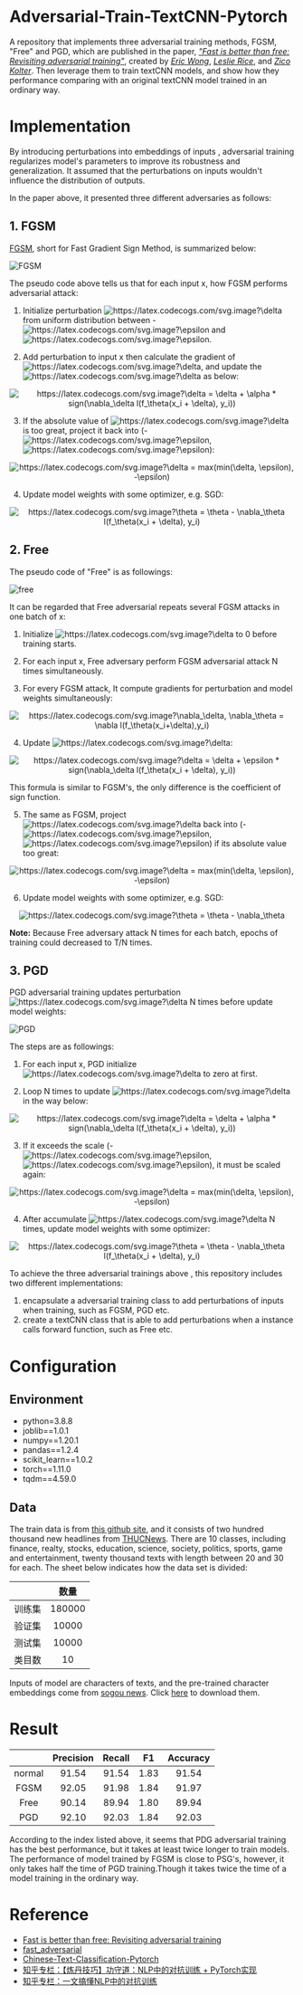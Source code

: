 # Adversarial-Train-TextCNN-Pytorch
A repository that implements three adversarial training methods, FGSM, "Free" and PGD, which are published in the paper, [*"Fast is better than free: Revisiting adversarial training"*](https://arxiv.org/abs/2001.03994), created by [*Eric Wong*](https://riceric22.github.io/),  [*Leslie Rice*](https://leslierice1.github.io/), and [*Zico Kolter*](http://zicokolter.com/). Then leverage them to train textCNN models, and show how they performance comparing with an original textCNN model trained in an ordinary way.
# Implementation

By introducing perturbations into embeddings of inputs , adversarial training regularizes model's parameters to improve its robustness and generalization. It assumed that the perturbations on inputs wouldn't influence the distribution of outputs. 

In the paper above, it presented three  different adversaries as follows:

## 1. FGSM

[FGSM](https://arxiv.org/abs/1412.6572), short for Fast Gradient Sign Method, is summarized below:

![FGSM](https://github.com/joey0922/Adversarial-Train-TextCNN-Pytorch/tree/main/PNG/FGSM.PNG)

The pseudo code above tells us that for each input x, how FGSM performs adversarial attack:

1. Initialize perturbation <img src="https://latex.codecogs.com/svg.image?\delta" title="https://latex.codecogs.com/svg.image?\delta" /> from uniform distribution between -<img src="https://latex.codecogs.com/svg.image?\epsilon" title="https://latex.codecogs.com/svg.image?\epsilon" /> and <img src="https://latex.codecogs.com/svg.image?\epsilon" title="https://latex.codecogs.com/svg.image?\epsilon" />.

2. Add perturbation to input x then calculate the gradient of <img src="https://latex.codecogs.com/svg.image?\delta" title="https://latex.codecogs.com/svg.image?\delta" />, and update the <img src="https://latex.codecogs.com/svg.image?\delta" title="https://latex.codecogs.com/svg.image?\delta" /> as below:
<p align="center"><img src="https://latex.codecogs.com/svg.image?\delta&space;=&space;\delta&space;&plus;&space;\alpha&space;*&space;sign(\nabla_\delta&space;l(f_\theta(x_i&space;&plus;&space;\delta),&space;y_i))" title="https://latex.codecogs.com/svg.image?\delta = \delta + \alpha * sign(\nabla_\delta l(f_\theta(x_i + \delta), y_i))" /></p>
   

3. If the absolute value of <img src="https://latex.codecogs.com/svg.image?\delta" title="https://latex.codecogs.com/svg.image?\delta" /> is too great, project it back into (-<img src="https://latex.codecogs.com/svg.image?\epsilon" title="https://latex.codecogs.com/svg.image?\epsilon" />, <img src="https://latex.codecogs.com/svg.image?\epsilon" title="https://latex.codecogs.com/svg.image?\epsilon" />):
<p align="center"><img src="https://latex.codecogs.com/svg.image?\delta&space;=&space;max(min(\delta,&space;\epsilon),&space;-\epsilon)" title="https://latex.codecogs.com/svg.image?\delta = max(min(\delta, \epsilon), -\epsilon)" /></p>
   

4. Update  model weights with some optimizer, e.g. SGD:
<p align="center"><img src="https://latex.codecogs.com/svg.image?\theta&space;=&space;\theta&space;-&space;\nabla_\theta&space;l(f_\theta(x_i&space;&plus;&space;\delta),&space;y_i)" title="https://latex.codecogs.com/svg.image?\theta = \theta - \nabla_\theta l(f_\theta(x_i + \delta), y_i)" /></p>

## 2. Free

The pseudo code of "Free" is as followings:

![free](https://github.com/joey0922/Adversarial-Train-TextCNN-Pytorch/tree/main/PNG/free.PNG)

It can be regarded that Free adversarial repeats several FGSM attacks in one batch of x:

1. Initialize <img src="https://latex.codecogs.com/svg.image?\delta" title="https://latex.codecogs.com/svg.image?\delta" /> to 0 before training starts.

2. For each input x, Free adversary perform FGSM adversarial attack N times simultaneously.

3. For every FGSM attack, It compute gradients for perturbation and model weights simultaneously:
<p align="center"><img src="https://latex.codecogs.com/svg.image?\nabla_\delta,&space;\nabla_\theta&space;=&space;\nabla&space;l(f_\theta(x_i&plus;\delta),y_i)" title="https://latex.codecogs.com/svg.image?\nabla_\delta, \nabla_\theta = \nabla l(f_\theta(x_i+\delta),y_i)" /></p>

4. Update <img src="https://latex.codecogs.com/svg.image?\delta" title="https://latex.codecogs.com/svg.image?\delta" />:
<p align="center"><img src="https://latex.codecogs.com/svg.image?\delta&space;=&space;\delta&space;&plus;&space;\epsilon&space;*&space;sign(\nabla_\delta&space;l(f_\theta(x_i&space;&plus;&space;\delta),&space;y_i))" title="https://latex.codecogs.com/svg.image?\delta = \delta + \epsilon * sign(\nabla_\delta l(f_\theta(x_i + \delta), y_i))" /></p>
   

   This formula is similar to FGSM's, the only difference is the coefficient of sign function.

5. The same as FGSM, project <img src="https://latex.codecogs.com/svg.image?\delta" title="https://latex.codecogs.com/svg.image?\delta" /> back into (-<img src="https://latex.codecogs.com/svg.image?\epsilon" title="https://latex.codecogs.com/svg.image?\epsilon" />, <img src="https://latex.codecogs.com/svg.image?\epsilon" title="https://latex.codecogs.com/svg.image?\epsilon" />) if its absolute value too great:
<p align="center"><img src="https://latex.codecogs.com/svg.image?\delta&space;=&space;max(min(\delta,&space;\epsilon),&space;-\epsilon)" title="https://latex.codecogs.com/svg.image?\delta = max(min(\delta, \epsilon), -\epsilon)" /></p>
   

6. Update  model weights with some optimizer, e.g. SGD:
<p align="center"><img src="https://latex.codecogs.com/svg.image?\theta&space;=&space;\theta&space;-&space;\nabla_\theta" title="https://latex.codecogs.com/svg.image?\theta = \theta - \nabla_\theta" /></p>
   

**Note:** Because Free adversary attack N times for each batch, epochs of training could decreased to T/N times.

## 3. PGD

PGD adversarial training updates perturbation <img src="https://latex.codecogs.com/svg.image?\delta" title="https://latex.codecogs.com/svg.image?\delta" /> N times before update model weights:

![PGD](https://github.com/joey0922/Adversarial-Train-TextCNN-Pytorch/tree/main/PNG/PGD.PNG)

The steps are as followings:

1. For each input x, PGD initialize <img src="https://latex.codecogs.com/svg.image?\delta" title="https://latex.codecogs.com/svg.image?\delta" /> to zero at first.

2. Loop N times to update <img src="https://latex.codecogs.com/svg.image?\delta" title="https://latex.codecogs.com/svg.image?\delta" /> in the way below:
<p align="center"><img src="https://latex.codecogs.com/svg.image?\delta&space;=&space;\delta&space;&plus;&space;\alpha&space;*&space;sign(\nabla_\delta&space;l(f_\theta(x_i&space;&plus;&space;\delta),&space;y_i))" title="https://latex.codecogs.com/svg.image?\delta = \delta + \alpha * sign(\nabla_\delta l(f_\theta(x_i + \delta), y_i))" /></p>

3. If it exceeds the scale (-<img src="https://latex.codecogs.com/svg.image?\epsilon" title="https://latex.codecogs.com/svg.image?\epsilon" />, <img src="https://latex.codecogs.com/svg.image?\epsilon" title="https://latex.codecogs.com/svg.image?\epsilon" />), it must be scaled again:
<p align="center"><img src="https://latex.codecogs.com/svg.image?\delta&space;=&space;max(min(\delta,&space;\epsilon),&space;-\epsilon)" title="https://latex.codecogs.com/svg.image?\delta = max(min(\delta, \epsilon), -\epsilon)" /></p>
   

4. After accumulate <img src="https://latex.codecogs.com/svg.image?\delta" title="https://latex.codecogs.com/svg.image?\delta" /> N times, update model weights with some optimizer:
<p align="center"><img src="https://latex.codecogs.com/svg.image?\theta&space;=&space;\theta&space;-&space;\nabla_\theta&space;l(f_\theta(x_i&space;&plus;&space;\delta),&space;y_i)" title="https://latex.codecogs.com/svg.image?\theta = \theta - \nabla_\theta l(f_\theta(x_i + \delta), y_i)" /></p>

To achieve the three adversarial trainings above , this repository includes two different implementations:

1. encapsulate a adversarial training class to add perturbations of inputs when training, such as FGSM, PGD etc.
2. create a textCNN class that is able to add perturbations when a instance calls forward function, such as Free etc.

# Configuration

## Environment
+ python=3.8.8
+ joblib==1.0.1
+ numpy==1.20.1
+ pandas==1.2.4
+ scikit_learn==1.0.2
+ torch==1.11.0
+ tqdm==4.59.0
## Data

The train data is from [this github site](https://github.com/649453932/Chinese-Text-Classification-Pytorch), and it consists of two hundred thousand new headlines from [THUCNews](http://thuctc.thunlp.org/). There are 10 classes, including finance, realty, stocks, education, science, society, politics, sports, game and entertainment, twenty thousand texts with length between 20 and 30 for each. The sheet below indicates how the data set is divided:

|        |  数量  |
| :----: | :----: |
| 训练集 | 180000 |
| 验证集 | 10000  |
| 测试集 | 10000  |
| 类目数 |   10   |

Inputs of model are characters of texts, and the pre-trained character embeddings come from  [sogou news](https://github.com/Embedding/Chinese-Word-Vectors). Click [here](https://pan.baidu.com/s/14k-9jsspp43ZhMxqPmsWMQ) to download them.

# Result

|        | Precision | Recall |  F1  | Accuracy |
| :----: | :-------: | :----: | :--: | :------: |
| normal |   91.54   | 91.54  | 1.83 |  91.54   |
|  FGSM  |   92.05   | 91.98  | 1.84 |  91.97   |
|  Free  |   90.14   | 89.94  | 1.80 |  89.94   |
|  PGD   |   92.10   | 92.03  | 1.84 |  92.03   |

According to the index listed above, it seems that PDG adversarial training has the best performance, but it takes at least twice longer to train models. The performance of model trained by FGSM is close to PSG's, however, it only takes half the time of PGD training.Though it takes twice the time of a model training in the ordinary way.
# Reference

 * [Fast is better than free: Revisiting adversarial training](https://arxiv.org/abs/2001.03994)
 * [fast_adversarial](https://github.com/locuslab/fast_adversarial)
 * [Chinese-Text-Classification-Pytorch](https://github.com/649453932/Chinese-Text-Classification-Pytorch)
 * [知乎专栏：【炼丹技巧】功守道：NLP中的对抗训练 + PyTorch实现](https://zhuanlan.zhihu.com/p/91269728)
 * [知乎专栏：一文搞懂NLP中的对抗训练](https://zhuanlan.zhihu.com/p/103593948)
